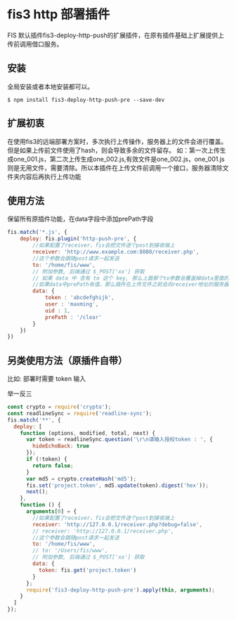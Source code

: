 # fis3 http 部署插件

FIS 默认插件fis3-deploy-http-push的扩展插件，在原有插件基础上扩展提供上传前调用借口服务。

## 安装

全局安装或者本地安装都可以。

```
$ npm install fis3-deploy-http-push-pre --save-dev
```

## 扩展初衷

在使用fis3的远端部署方案时，多次执行上传操作，服务器上的文件会进行覆盖。但是如果上传前文件使用了hash，则会导致多余的文件留存。
如：第一次上传生成one_001.js，第二次上传生成one_002.js,有效文件是one_002.js，one_001.js则是无用文件，需要清除。所以本插件在上传文件前调用一个接口，服务器清除文件夹内容后再执行上传功能

## 使用方法

保留所有原插件功能，在data字段中添加prePath字段

```javascript
fis.match('*.js', {
    deploy: fis.plugin('http-push-pre', {
        //如果配置了receiver，fis会把文件逐个post到接收端上
        receiver: 'http://www.example.com:8080/receiver.php',
        //这个参数会跟随post请求一起发送
        to: '/home/fis/www',
        // 附加参数, 后端通过 $_POST['xx'] 获取
        // 如果 data 中 含有 to 这个 key, 那么上面那个to参数会覆盖掉data里面的to
        //如果data中prePath有值，那么插件在上传文件之前会向receiver地址的服务器发送一个GET请求，服务器返回成功才会执行上传操作
        data: {
            token : 'abcdefghijk',
            user : 'maxming',
            uid : 1,
            prePath : '/clear'
        }
    })
})
```

## 另类使用方法（原插件自带）

比如: 部署时需要 token 输入

举一反三

```javascript
const crypto = require('crypto');
const readlineSync = require('readline-sync');
fis.match('**', {
  deploy: [
    function (options, modified, total, next) {
      var token = readlineSync.question('\r\n请输入授权token : ', {
        hideEchoBack: true
      });
      if (!token) {
        return false;
      }
      var md5 = crypto.createHash('md5');
      fis.set('project.token', md5.update(token).digest('hex'));
      next();
    },
    function () {
      arguments[0] = {
        //如果配置了receiver，fis会把文件逐个post到接收端上
        receiver: 'http://127.0.0.1/receiver.php?debug=false',
        // receiver: 'http://127.0.0.1/receiver.php',
        //这个参数会跟随post请求一起发送
        to: '/home/fis/www',
        // to: '/Users/fis/www',
        // 附加参数, 后端通过 $_POST['xx'] 获取
        data: {
          token: fis.get('project.token')
        }
      };
      require('fis3-deploy-http-push-pre').apply(this, arguments);
    }
  ]
});
```
